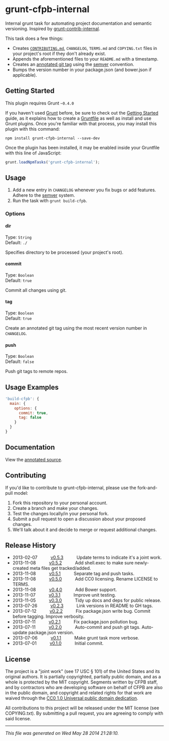 # grunt-cfpb-internal

Internal grunt task for automating project documentation and semantic versioning. Inspired by [grunt-contrib-internal](https://github.com/gruntjs/grunt-contrib-internal).

This task does a few things:
* Creates [`CONTRIBUTING.md`](https://github.com/blog/1184-contributing-guidelines), `CHANGELOG`, `TERMS.md` and `COPYING.txt` files in your project's root if they don't already exist.
* Appends the aforementioned files to your `README.md` with a timestamp.
* Creates an [annotated git tag](http://git-scm.com/book/en/Git-Basics-Tagging#Annotated-Tags) using the [semver](http://semver.org/) convention.
* Bumps the version number in your package.json (and bower.json if applicable).

## Getting Started

This plugin requires Grunt `~0.4.0`

If you haven't used [Grunt](http://gruntjs.com/) before, be sure to check out the [Getting Started](http://gruntjs.com/getting-started) guide, as it explains how to create a [Gruntfile](http://gruntjs.com/sample-gruntfile) as well as install and use Grunt plugins. Once you're familiar with that process, you may install this plugin with this command:

```shell
npm install grunt-cfpb-internal --save-dev
```

Once the plugin has been installed, it may be enabled inside your Gruntfile with this line of JavaScript:

```js
grunt.loadNpmTasks('grunt-cfpb-internal');
```

## Usage

1. Add a new entry in `CHANGELOG` whenever you fix bugs or add features. Adhere to the [semver](http://semver.org/) system.
1. Run the task with `grunt build-cfpb`.

### Options

#### dir
Type: `String`  
Default: `./`

Specifies directory to be processed (your project's root).

#### commit
Type: `Boolean`  
Default: `true`

Commit all changes using git.

#### tag
Type: `Boolean`  
Default: `true`

Create an annotated git tag using the most recent version number in `CHANGELOG`.

#### push
Type: `Boolean`  
Default: `false`

Push git tags to remote repos.

## Usage Examples

```js
'build-cfpb': {
  main: {
    options: {
      commit: true,
      tag: false
    }
  }
}
```

## Documentation

View the [annotated source](https://cfpb.github.com/grunt-cfpb-internal/docs/build-cfpb.html).

## Contributing

If you'd like to contribute to grunt-cfpb-internal, please use the
fork-and-pull model:

1. Fork this repository to your personal account.
2. Create a branch and make your changes.
3. Test the changes locally/in your personal fork.
4. Submit a pull request to open a discussion about your proposed changes.
5. We'll talk about it and decide to merge or request additional changes.

## Release History

 * 2013-02-07   [v0.5.3](../../tree/v0.5.3)   Update terms to indicate it's a joint work.
 * 2013-11-08   [v0.5.2](../../tree/v0.5.2)   Add shell.exec to make sure newly-created meta files get tracked/added.
 * 2013-11-08   [v0.5.1](../../tree/v0.5.1)   Separate tag and push tasks.
 * 2013-11-08   [v0.5.0](../../tree/v0.5.0)   Add CC0 licensing. Rename LICENSE to TERMS.
 * 2013-11-08   [v0.4.0](../../tree/v0.4.0)   Add Bower support.
 * 2013-11-07   [v0.3.1](../../tree/v0.3.1)   Improve unit testing.
 * 2013-11-05   [v0.3.0](../../tree/v0.3.0)   Tidy up docs and deps for public release.
 * 2013-07-26   [v0.2.3](../../tree/v0.2.3)   Link versions in README to GH tags.
 * 2013-07-12   [v0.2.2](../../tree/v0.2.2)   Fix package.json write bug. Commit before tagging. Improve verbosity.
 * 2013-07-11   [v0.2.1](../../tree/v0.2.1)   Fix package.json pollution bug.
 * 2013-07-11   [v0.2.0](../../tree/v0.2.0)   Auto-commit and push git tags. Auto-update package.json version.
 * 2013-07-06   [v0.1.1](../../tree/v0.1.1)   Make grunt task more verbose.
 * 2013-07-01   [v0.1.0](../../tree/v0.1.0)   Initial commit.

## License

The project is a "joint work" (see 17 USC § 101) of the United States and
its original authors. It is partially copyrighted, partially public domain,
and as a whole is protected by the MIT copyright. Segments written by CFPB
staff, and by contractors who are developing software on behalf of CFPB are
also in the public domain, and copyright and related rights for that work
are waived through the [CC0 1.0 Universal public domain dedication][CC0].

All contributions to this project will be released under the MIT license
(see COPYING.txt). By submitting a pull request, you are agreeing to comply
with said license.

[CC0]: http://creativecommons.org/publicdomain/zero/1.0/

---

*This file was generated on Wed May 28 2014 21:28:10.*
